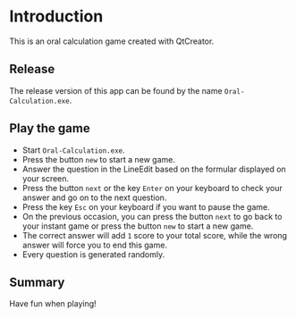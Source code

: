 # Introduction

This is an oral calculation game created with QtCreator.

## Release

The release version of this app can be found by the name `Oral-Calculation.exe`.

## Play the game

- Start `Oral-Calculation.exe`.
- Press the button `new` to start a new game.
- Answer the question in the LineEdit based on the formular displayed on your screen.
- Press the button `next` or the key `Enter` on your keyboard to check your answer and go on to the next question.
- Press the key `Esc` on your keyboard if you want to pause the game.
- On the previous occasion, you can press the button `next` to go back to your instant game or press the button `new` to start a new game.
- The correct answer will add `1` score to your total score, while the wrong answer will force you to end this game.
- Every question is generated randomly.

## Summary

Have fun when playing!